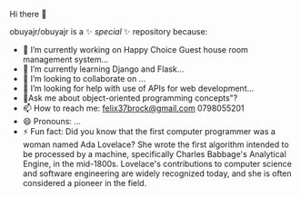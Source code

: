 Hi there 👋

obuyajr/obuyajr is a ✨ _special_ ✨ repository because:



- 🔭 I’m currently working on  Happy Choice Guest house room management system...
- 🌱 I’m currently learning Django and Flask...
- 👯 I’m looking to collaborate on ...
- 🤔 I’m looking for help with use of APIs for web development...
- 💬Ask me about object-oriented programming concepts"?
- 📫 How to reach me: felix37brock@gmail.com 0798055201
- 😄 Pronouns: ...
- ⚡ Fun fact:  Did you know that the first computer programmer was a woman named Ada Lovelace? She wrote the first algorithm intended to be processed by a machine, specifically Charles Babbage's Analytical Engine, in the mid-1800s. Lovelace's contributions to computer science and software engineering are widely recognized today, and she is often considered a pioneer in the field.

